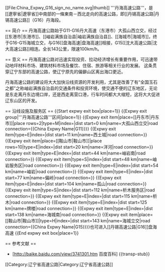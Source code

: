 [[File:China_Expwy_G16_sign_no_name.svg|thumb]]
'''丹海高速公路'''，是[[遼寧省|遼寧省]]中南部的一條東南－西北走向的高速公路，即[[丹锡高速公路|丹锡高速公路]]（G16）丹海段。

== 简介 ==
丹海高速公路始于G11-G16丹大高速（东港市）大孤山西立交，经过[[东港市|东港市]]、[[岫岩满族自治县|岫岩满族自治县]]、[[海城市|海城市]]，终于G16-G15海城立交，与G16[[盘海高速|盘海高速]]相接，G15[[沈大高速公路|沈大高速公路]]相连。全长143公里，限速100km/h。

== 意义 ==
丹海高速公路对迅速实现投资、拉动经济增长有重要作用，可迅速带动地坪材料市场、建筑材料市场及餐饮、住宿、旅游等相关行业的发展。 这条贯穿辽宁东部的高速公路，使辽宁原先的偏僻山区离出海口更近。

丹海高速公路的建设将大大加快沿线资源的开发利用，尤其是改善了有“全国玉石之都”之称岫岩满族自治县的交通条件和投资环境，使交通不便的辽东地区，无论是东走离丹东边境口岸，还是西走离营口港，行车时间都大大缩短，这将大大促进辽东山区的开发。

== 沿线设施及服务区 ==
{{Start expwy exit box|place=1}}
{{Expwy exit group|'''丹海高速公路'''区间|place=1}}
{{Expwy exit item|place=[[丹东市|丹东市]]|place rows=2|type=M|index=|dist start=0 km|name=大孤山西立交|road connection={{China Expwy Name|G11}}}}
{{Expwy exit item|type=E|index=|dist start=11 km|name=西土城|road connection=}}
{{Expwy exit item|place=[[鞍山市|鞍山市]]|place rows=10|type=E|index=|dist start=20 km|name=洋河|road connection=}}
{{Expwy exit item|type=E|index=|dist start=44 km|name=岫岩南|road connection=}}
{{Expwy exit item|type=S|index=|dist start=48 km|name=岫岩服务区|road connection=}}
{{Expwy exit item|type=E|index=|dist start=54 km|name=岫岩|road connection=}}
{{Expwy exit item|type=E|index=|dist start=77 km|name=偏岭|road connection=}}
{{Expwy exit item|type=E|index=|dist start=104 km|name=孤山|road connection=}}
{{Expwy exit item|type=S|index=|dist start=112 km|name=析木服务区|road connection=}}
{{Expwy exit item|type=E|index=|dist start=115 km|name=析木|road connection=}}
{{Expwy exit item|type=E|index=|dist start=125 km|name=牌楼|road connection=}}
{{Expwy exit item|type=E|index=|dist start=138 km|name=海城南|road connection=}}
{{Expwy exit item|place=[[鞍山市|鞍山市]]|type=H|index=|dist start=143 km|name=海城立交|road connection={{China Expwy Name|G15}}}}也可进入[[丹锡高速公路|G16]]盘海高速
{{End expwy exit box|place=1}}

== 参考文献 ==
* [http://baike.baidu.com/view/3741301.htm 百度百科]
{{transp-stub}}

[[Category:辽宁省高速公路|Category:辽宁省高速公路]]